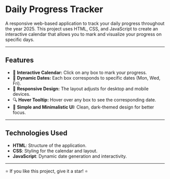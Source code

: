 # Daily Progress Tracker

A responsive web-based application to track your daily progress throughout the year 2025. This project uses HTML, CSS, and JavaScript to create an interactive calendar that allows you to mark and visualize your progress on specific days.

---

## Features

- 🎨 **Interactive Calendar:** Click on any box to mark your progress.
- 📅 **Dynamic Dates:** Each box corresponds to specific dates (Mon, Wed, Fri).
- 📱 **Responsive Design:** The layout adjusts for desktop and mobile devices.
- 🔍 **Hover Tooltip:** Hover over any box to see the corresponding date.
- 🖤 **Simple and Minimalistic UI:** Clean, dark-themed design for better focus.

---

## Technologies Used

- **HTML**: Structure of the application.
- **CSS**: Styling for the calendar and layout.
- **JavaScript**: Dynamic date generation and interactivity.

---

⭐ If you like this project, give it a star! ⭐